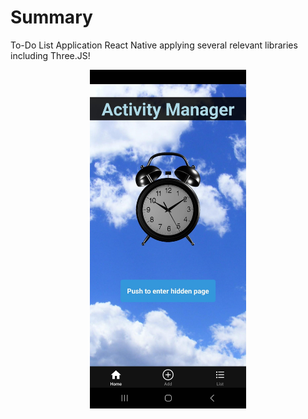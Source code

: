 # Summary
To-Do List Application React Native applying several relevant libraries including Three.JS!

<p align="center">
<img src="screenshot.jpg" width="250">
</p>
